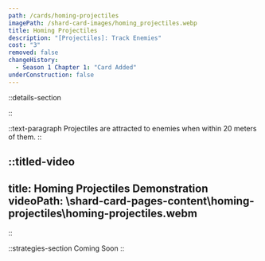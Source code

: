 ```yaml
---
path: /cards/homing-projectiles
imagePath: /shard-card-images/homing_projectiles.webp
title: Homing Projectiles
description: "[Projectiles]: Track Enemies"
cost: "3"
removed: false
changeHistory:
  - Season 1 Chapter 1: "Card Added"
underConstruction: false
---
```


::details-section

::

::text-paragraph
Projectiles are attracted to enemies when within 20 meters of them.
::

::titled-video
---
title: Homing Projectiles Demonstration
videoPath: \shard-card-pages-content\homing-projectiles\homing-projectiles.webm
---
::

::strategies-section
Coming Soon
::
